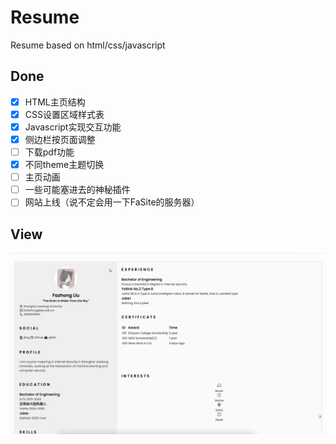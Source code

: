 # Resume
Resume based on html/css/javascript

## Done
- [x] HTML主页结构
- [x] CSS设置区域样式表
- [x] Javascript实现交互功能
- [x] 侧边栏按页面调整
- [ ] 下载pdf功能
- [x] 不同theme主题切换
- [ ] 主页动画
- [ ] 一些可能塞进去的神秘插件
- [ ] 网站上线（说不定会用一下FaSite的服务器）

## View
![](Image/view.png)